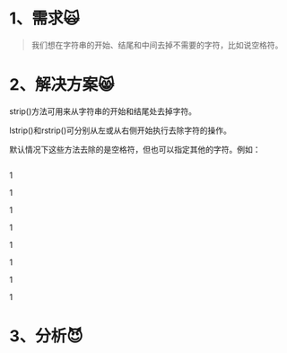 # 1、需求🙀

> 我们想在字符串的开始、结尾和中间去掉不需要的字符，比如说空格符。

# 2、解决方案😸

strip\(\)方法可用来从字符串的开始和结尾处去掉字符。

lstrip\(\)和rstrip\(\)可分别从左或从右侧开始执行去除字符的操作。

默认情况下这些方法去除的是空格符，但也可以指定其他的字符。例如：

```

```

1

1

1

1

1

1

1

1



# 3、分析😈



